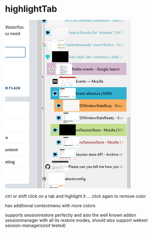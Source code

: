 # highlightTab



![GitHub Logo](screenShot.png)


ctrl or shift click on a tab and highlight it ... click again to remove color 

has additional contextmenu with more colors

supports sessionrestore perfectly and aslo the well known addon sessionmanager with all its restore modes, should also support webext session-managers(not tested) 

